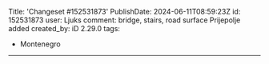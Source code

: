 Title: 'Changeset #152531873'
PublishDate: 2024-06-11T08:59:23Z
id: 152531873
user: Ljuks
comment: bridge, stairs, road surface Prijepolje added
created_by: iD 2.29.0
tags:
- Montenegro

---
